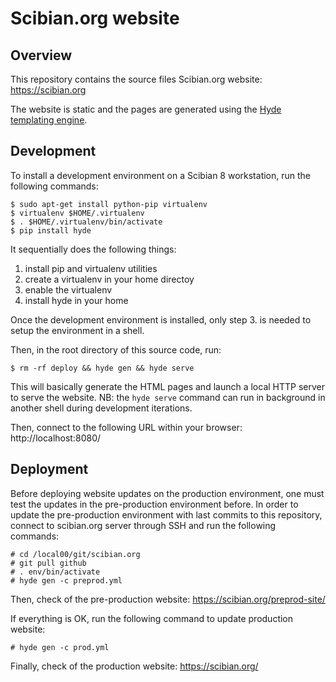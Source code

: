 # Scibian.org website

## Overview

This repository contains the source files Scibian.org website:
https://scibian.org

The website is static and the pages are generated using the
[Hyde templating engine](http://hyde.github.io/).

## Development

To install a development environment on a Scibian 8 workstation, run the following
commands:

```
$ sudo apt-get install python-pip virtualenv
$ virtualenv $HOME/.virtualenv
$ . $HOME/.virtualenv/bin/activate
$ pip install hyde
```

It sequentially does the following things:

1. install pip and virtualenv utilities
2. create a virtualenv in your home directoy
3. enable the virtualenv
4. install hyde in your home

Once the development environment is installed, only step 3. is needed to setup
the environment in a shell.

Then, in the root directory of this source code, run:

```
$ rm -rf deploy && hyde gen && hyde serve
```

This will basically generate the HTML pages and launch a local HTTP server to
serve the website. NB: the `hyde serve` command can run in background in another
shell during development iterations.

Then, connect to the following URL within your browser: http://localhost:8080/

## Deployment

Before deploying website updates on the production environment, one must test
the updates in the pre-production environment before. In order to update the
pre-production environment with last commits to this repository, connect to
scibian.org server through SSH and run the following commands:

```
# cd /local00/git/scibian.org
# git pull github
# . env/bin/activate
# hyde gen -c preprod.yml
```

Then, check of the pre-production website: https://scibian.org/preprod-site/

If everything is OK, run the following command to update production website:

```
# hyde gen -c prod.yml
```

Finally, check of the production website: https://scibian.org/
